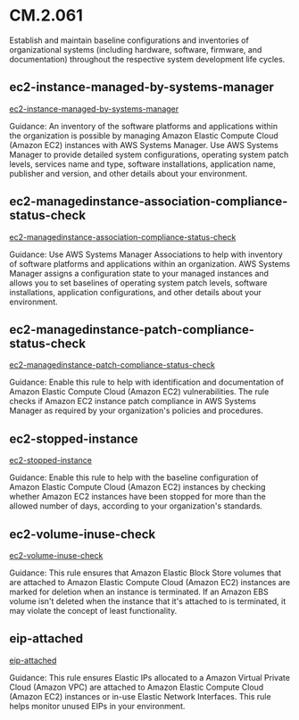 # CM.2.061
Establish and maintain baseline configurations and inventories of organizational systems (including hardware, software, firmware, and documentation) throughout the respective system development life cycles.

##  ec2-instance-managed-by-systems-manager
[ec2-instance-managed-by-systems-manager](https://docs.aws.amazon.com/config/latest/developerguide/ec2-instance-managed-by-systems-manager.html)

Guidance:
An inventory of the software platforms and applications within the organization is possible by managing Amazon Elastic Compute Cloud (Amazon EC2) instances with AWS Systems Manager. Use AWS Systems Manager to provide detailed system configurations, operating system patch levels, services name and type, software installations, application name, publisher and version, and other details about your environment.

##  ec2-managedinstance-association-compliance-status-check
[ec2-managedinstance-association-compliance-status-check](https://docs.aws.amazon.com/config/latest/developerguide/ec2-managedinstance-association-compliance-status-check.html)

Guidance:
Use AWS Systems Manager Associations to help with inventory of software platforms and applications within an organization. AWS Systems Manager assigns a configuration state to your managed instances and allows you to set baselines of operating system patch levels, software installations, application configurations, and other details about your environment.

##  ec2-managedinstance-patch-compliance-status-check
[ec2-managedinstance-patch-compliance-status-check](https://docs.aws.amazon.com/config/latest/developerguide/ec2-managedinstance-patch-compliance-status-check.html)

Guidance:
Enable this rule to help with identification and documentation of Amazon Elastic Compute Cloud (Amazon EC2) vulnerabilities. The rule checks if Amazon EC2 instance patch compliance in AWS Systems Manager as required by your organization's policies and procedures.

##  ec2-stopped-instance
[ec2-stopped-instance](https://docs.aws.amazon.com/config/latest/developerguide/ec2-stopped-instance.html)

Guidance:
Enable this rule to help with the baseline configuration of Amazon Elastic Compute Cloud (Amazon EC2) instances by checking whether Amazon EC2 instances have been stopped for more than the allowed number of days, according to your organization's standards.

##  ec2-volume-inuse-check
[ec2-volume-inuse-check](https://docs.aws.amazon.com/config/latest/developerguide/ec2-volume-inuse-check.html)

Guidance:
This rule ensures that Amazon Elastic Block Store volumes that are attached to Amazon Elastic Compute Cloud (Amazon EC2) instances are marked for deletion when an instance is terminated. If an Amazon EBS volume isn't deleted when the instance that it's attached to is terminated, it may violate the concept of least functionality.

##  eip-attached
[eip-attached](https://docs.aws.amazon.com/config/latest/developerguide/eip-attached.html)

Guidance:
This rule ensures Elastic IPs allocated to a Amazon Virtual Private Cloud (Amazon VPC) are attached to Amazon Elastic Compute Cloud (Amazon EC2) instances or in-use Elastic Network Interfaces. This rule helps monitor unused EIPs in your environment.
